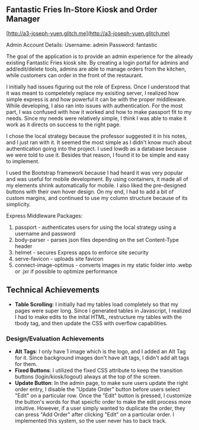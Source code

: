 ## Fantastic Fries In-Store Kiosk and Order Manager

[http://a3-joseph-yuen.glitch.me](http://a3-joseph-yuen.glitch.me)

Admin Account Details: 
Username: admin
Password: fantastic

The goal of the application is to provide an admin experience for the already existing Fantastic Fries kiosk site. By creating a login portal for admins and add/edit/delete tools, admins are able to manage orders from the kitchen, while customers can order in the front of the restaurant. 

I initially had issues figuring out the role of Express. Once I understood that it was meant to compeletely replace my exisiting server, I realized how simple express is and how powerful it can be with the proper middleware. While developing, I also ran into issues with authentication. For the most part, I was confused with how it worked and how to make passport fit to my needs. Since my needs were relatively simple, I think I was able to make it work as it directs on success to the right page.

I chose the local strategy because the professor suggested it in his notes, and I just ran with it. It seemed the most simple as I didn't know much about authentication going into the project. I used lowdb as a database because we were told to use it. Besides that reason, I found it to be simple and easy to implement. 

I used the Bootstrap framework because I had heard it was very popular and was useful for mobile development. By using containers, it made all of my elements shrink automatically for mobile. I also liked the pre-designed buttons with their own hover design. On my end, I had to add a bit of custom margins, and continued to use my column structure because of its simplicity.

Express Middleware Packages:
1. passport - authenticates users for using the local strategy using a username and password
2. body-parser - parses json files depending on the set Content-Type header
3. helmet - secures Express apps to enforce site security
4. serve-favicon - uploads site favicon 
5. connect-image-optimus - converts images in my static folder into .webp or .jxr if possible to optimize performance

## Technical Achievements
- **Table Scrolling**: I initially had my tables load completely so that my pages were super long. Since I generated tables in Javascript, I realized I had to make edits to the inital HTML, restructure my tables with the tbody tag, and then update the CSS with overflow capabilities. 

### Design/Evaluation Achievements
- **Alt Tags**: I only have 1 image which is the logo, and I added an Alt Tag for it. Since background images don't have alt tags, I didn't add alt tags for them.  
- **Fixed Buttons**: I utilized the fixed CSS attribute to keep the transition buttons (login/kiosk/logout) always at the top of the screen. 
- **Update Button**: In the admin page, to make sure users update the right order entry, I disable the "Update Order" button before users select "Edit" on a particular row. Once the "Edit" button is pressed, I customize the button's words for that speicfic order to make the edit process more intuitive. However, if a user simply wanted to duplicate the order, they can press "Add Order" after clicking "Edit" on a particular order. I implemented this system, so the user never has to back track.
